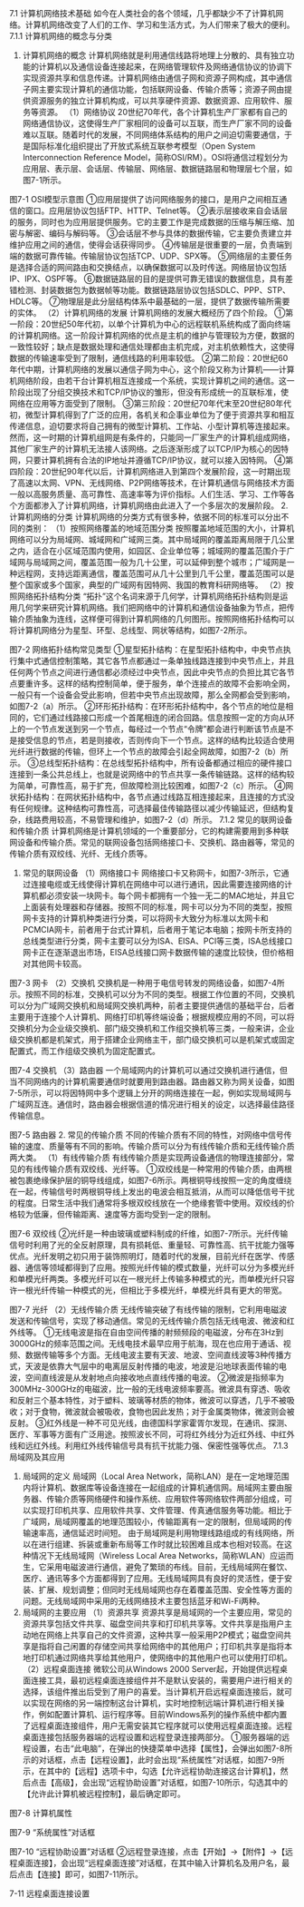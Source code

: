 7.1 计算机网络技术基础
如今在人类社会的各个领域，几乎都缺少不了计算机网络。计算机网络改变了人们的工作、学习和生活方式，为人们带来了极大的便利。
7.1.1 计算机网络的概念与分类
1. 计算机网络的概念
计算机网络就是利用通信线路将地理上分散的、具有独立功能的计算机以及通信设备连接起来，在网络管理软件及网络通信协议的协调下实现资源共享和信息传递。计算机网络由通信子网和资源子网构成，其中通信子网主要实现计算机的通信功能，包括联网设备、传输介质等；资源子网由提供资源服务的独立计算机构成，可以共享硬件资源、数据资源、应用软件、服务等资源。
（1）网络协议
20世纪70年代，各个计算机生产厂家都有自己的网络通信协议，这使得生产厂家相同的设备可以互联，而生产厂家不同的设备难以互联。随着时代的发展，不同网络体系结构的用户之间迫切需要通信，于是国际标准化组织提出了开放式系统互联参考模型（Open System Interconnection Reference Model，简称OSI/RM）。OSI将通信过程划分为应用层、表示层、会话层、传输层、网络层、数据链路层和物理层七个层，如图7-1所示。
 
图7-1 OSI模型示意图
①应用层提供了访问网络服务的接口，是用户之间相互通信的窗口。应用层协议包括FTP、HTTP、Telnet等。
②表示层接收来自会话层的服务，同时也为应用层提供服务。它的主要工作是完成数据的压缩与解压缩、加密与解密、编码与解码等。
③会话层不参与具体的数据传输，它主要负责建立并维护应用之间的通信，使得会话获得同步。
④传输层是很重要的一层，负责端到端的数据可靠传输。传输层协议包括TCP、UDP、SPX等。
⑤网络层的主要任务是选择合适的网间路由和交换结点，以确保数据可以及时传送。网络层协议包括IP、IPX、OSPF等。
⑥数据链路层的目的是提供可靠无错误的数据信息，具有差错检测、封装数据包为数据帧等功能。数据链路层协议包括SDLC、PPP、STP、HDLC等。
⑦物理层是此分层结构体系中最基础的一层，提供了数据传输所需要的实体。
（2）计算机网络的发展
计算机网络的发展大概经历了四个阶段。
①第一阶段：20世纪50年代初，以单个计算机为中心的远程联机系统构成了面向终端的计算机网络。这一阶段计算机网络的优点是主机的维护与管理较为方便，数据的一致性较好；缺点是数据处理和通信处理都由主机完成，对主机依赖性大，这使得数据的传输速率受到了限制，通信线路的利用率较低。
②第二阶段：20世纪60年代中期，计算机网络的发展以通信子网为中心，这个阶段又称为计算机——计算机网络阶段，由若干台计算机相互连接成一个系统，实现计算机之间的通信。这一阶段出现了分组交换技术和TCP/IP协议的雏形，但没有形成统一的互联标准，使网络在应用等方面受到了限制。
③第三阶段：20世纪70年代末至20世纪80年代初，微型计算机得到了广泛的应用，各机关和企事业单位为了便于资源共享和相互传递信息，迫切要求将自己拥有的微型计算机、工作站、小型计算机等连接起来。然而，这一时期的计算机组网是有条件的，只能同一厂家生产的计算机组成网络，其他厂家生产的计算机无法接人该网络。之后逐渐形成了以TCP/IP为核心的因特网，只要计算机拥有合法的IP地址并遵循TCP/IP协议，就可以接入因特网。
④第四阶段：20世纪90年代以后，计算机网络进入到第四个发展阶段，这一时期出现了高速以太网、VPN、无线网络、P2P网络等技术，在计算机通信与网络技术方面一般以高服务质量、高可靠性、高速率等为评价指标。人们生活、学习、工作等各个方面都渗入了计算机网络，计算机网络由此进入了一个多层次的发展阶段。
2. 计算机网络的分类
计算机网络的分类方式有很多种，依据不同的标准可以分出不同的类别：
（1）按照网络覆盖的地域范围分类
按照覆盖地域范围的大小，计算机网络可以分为局域网、城域网和广域网三类。其中局域网的覆盖距离局限于几公里之内，适合在小区域范围内使用，如园区、企业单位等；城域网的覆盖范围介于广域网与局域网之间，覆盖范围一般为几十公里，可以延伸到整个城市；广域网是一种远程网，支持远距离通信，覆盖范围可从几十公里到几千公里，覆盖范围可以是整个国家或多个国家，典型的广域网有因特网、我国的教育科研网络等。
（2）按照网络拓扑结构分类
“拓扑”这个名词来源于几何学，计算机网络拓扑结构则是运用几何学来研究计算机网络。我们把网络中的计算机和通信设备抽象为节点，把传输介质抽象为连线，这样便可得到计算机网络的几何图形。按照网络拓扑结构可以将计算机网络分为星型、环型、总线型、网状等结构，如图7-2所示。
 
图7-2 网络拓扑结构常见类型
①星型拓扑结构：在星型拓扑结构中，中央节点执行集中式通信控制策略，其它各节点都通过一条单独线路连接到中央节点上，并且任何两个节点之间进行通信都必须经过中央节点，因此中央节点的负担比其它各节点要重许多。这样的结构控制简单，便于服务，单个连接点的故障不会影响全网，一般只有一个设备会受此影响，但若中央节点出现故障，那么全网都会受到影响，如图7-2（a）所示。
②环形拓扑结构：在环形拓扑结构中，各个节点的地位是相同的，它们通过线路接口形成一个首尾相连的闭合回路。信息按照一定的方向从环上的一个节点发送到另一个节点，每经过一个节点“令牌”都会进行判断该节点是不是接受信息的节点，若是则接收，否则传向下一个节点。这样的结构比较适合使用光纤进行数据的传输，但环上一个节点的故障会引起全网故障，如图7-2（b）所示。
③总线型拓扑结构：在总线型拓扑结构中，所有设备都通过相应的硬件接口连接到一条公共总线上，也就是说网络中的节点共享一条传输链路。这样的结构较为简单，可靠性高，易于扩充，但故障检测比较困难，如图7-2（c）所示。
④网状拓扑结构：在网状拓扑结构中，各节点通过线路互相连接起来，且连接的方式没有任何规律。这种结构可靠性高，可选择最佳传输路径以减少传输延迟，但结构复杂，线路费用较高，不易管理和维护，如图7-2（d）所示。
7.1.2 常见的联网设备和传输介质
计算机网络是计算机领域的一个重要部分，它的构建需要用到多种联网设备和传输介质。常见的联网设备包括网络接口卡、交换机、路由器等，常见的传输介质有双绞线、光纤、无线介质等。
1. 常见的联网设备
（1）网络接口卡
网络接口卡又称网卡，如图7-3所示，它通过连接电缆或无线使得计算机在网络中可以进行通讯，因此需要连接网络的计算机都必须安装一块网卡。每个网卡都拥有一个独一无二的MAC地址，并且它上面装有处理器和存储器。按照不同的标准，网卡可以分为不同的类型，按照网卡支持的计算机种类进行分类，可以将网卡大致分为标准以太网卡和PCMCIA网卡，前者用于台式计算机，后者用于笔记本电脑；按网卡所支持的总线类型进行分类，网卡主要可以分为ISA、EISA、PCI等三类，ISA总线接口网卡正在逐渐退出市场，EISA总线接口网卡数据传输的速度比较快，但价格相对其他网卡较高。
 
图7-3 网卡
（2）交换机
交换机是一种用于电信号转发的网络设备，如图7-4所示。按照不同的标准，交换机可以分为不同的类型。根据工作位置的不同，交换机可以分为广域网交换机和局域网交换机两种，前者主要提供通信的基础平台，后者主要用于连接个人计算机、网络打印机等终端设备；根据规模应用的不同，可以将交换机分为企业级交换机、部门级交换机和工作组交换机等三类，一般来讲，企业级交换机都是机架式，用于搭建企业网络主干，部门级交换机可以是机架式或固定配置式，而工作组级交换机为固定配置式。
 
图7-4 交换机
（3）路由器
一个局域网内的计算机可以通过交换机进行通信，但当不同网络内的计算机需要通信时就要用到路由器。路由器又称为网关设备，如图7-5所示，可以将因特网中多个逻辑上分开的网络连接在一起，例如实现局域网与广域网互连。通信时，路由器会根据信道的情况进行相关的设定，以选择最佳路径传输信息。
 
图7-5 路由器
2. 常见的传输介质
不同的传输介质有不同的特性，对网络中信号传输的速度、质量等有不同的影响。传输介质可以分为有线传输介质和无线传输介质两大类。
（1）有线传输介质
有线传输介质是实现两设备通信的物理连接部分，常见的有线传输介质有双绞线、光纤等。
①双绞线是一种常用的传输介质，由两根被包裹绝缘保护层的铜导线组成，如图7-6所示。两根铜导线按照一定的角度缠绕在一起，传输信号时两根铜导线上发出的电波会相互抵消，从而可以降低信号干扰的程度。日常生活中我们通常将多根双绞线放在一个绝缘套管中使用。双绞线的价格较为低廉，但传输距离、速度等方面均受到一定的限制。
 
图7-6 双绞线
②光纤是一种由玻璃或塑料制成的纤维，如图7-7所示。光纤传输信号时利用了光的全反射原理，具有损耗低、重量轻、可靠性高、抗干扰能力强等优点。光纤发明之初只用于装饰照明灯，随着时代的发展，目前光纤在医学、传感器、通信等领域都得到了应用。按照光纤传输的模式数量，光纤可以分为多模光纤和单模光纤两类。多模光纤可以在一根光纤上传输多种模式的光，而单模光纤只容许一根光纤传输一种模式的光，但相比于多模光纤，单模光纤具有更大的带宽。
 
图7-7 光纤
（2）无线传输介质
无线传输突破了有线传输的限制，它利用电磁波发送和传输信号，实现了移动通信。常见的无线传输介质包括无线电波、微波和红外线等。
①无线电波是指在自由空间传播的射频频段的电磁波，分布在3Hz到3000GHz的频率范围之间。无线电技术最早应用于航海，现在也应用于通话、视频、数据传输等多个方面。无线电波主要有天波、地波、空间直线波等3种传播方式，天波是依靠大气层中的电离层反射传播的电波，地波是沿地球表面传输的电波，空间直线波是从发射地点向接收地点直线传播的电波。
②微波是指频率为300MHz-300GHz的电磁波，比一般的无线电波频率要高。微波具有穿透、吸收和反射三个基本特性，对于塑料、玻璃等材质的物体，微波可以穿透，几乎不被吸收；对于食物，微波就会被吸收，食物也因此发热；对于金属类物体，微波则会被反射。
③红外线是一种不可见光线，由德国科学家霍胥尔发现，在通讯、探测、医疗、军事等方面有广泛用途。按照波长不同，可将红外线分为近红外线、中红外线和远红外线。利用红外线传输信号具有抗干扰能力强、保密性强等优点。
7.1.3 局域网及其应用
1. 局域网的定义
局域网（Local Area Network，简称LAN）是在一定地理范围内将计算机、数据库等设备连接在一起组成的计算机通信网。局域网主要由服务器、传输介质等网络硬件和操作系统、应用软件等网络软件两部分组成，可以实现打印机共享、应用软件共享、文件管理、传真通信服务等功能。相比于广域网，局域网覆盖的地理范围较小，传输距离有一定的限制，但局域网的传输速率高，通信延迟时间短。
由于局域网是利用物理线路组成的有线网络，所以在进行组建、拆装或重新布局等工作时就比较困难且成本也相对较高。在这种情况下无线局域网（Wireless Local Area Networks，简称WLAN）应运而生，它采用电磁波进行通信，避免了繁琐的布线。目前，无线局域网在餐饮、医疗、通讯等多个方面都得到了应用。无线局域网具有良好的灵活性，便于安装、扩展、规划调整；但同时无线局域网也存在着覆盖范围、安全性等方面的问题。无线局域网中采用的无线网络技术主要包括蓝牙和Wi-Fi两种。
2. 局域网的主要应用
（1）资源共享
资源共享是局域网的一个主要应用，常见的资源共享包括文件共享、磁盘空间共享和打印机共享等。文件共享是指用户主动地在网络上共享自己的文件资源，这种共享一般采用P2P模式；磁盘空间共享是指将自己闲置的存储空间共享给网络中的其他用户；打印机共享是指将本地打印机通过网络共享给其他用户，使网络中的其他用户也可以使用打印机。
（2）远程桌面连接
微软公司从Windows 2000 Server起，开始提供远程桌面连接工具，最初远程桌面连接组件并不是默认安装的，需要用户进行相关的选择，该组件推出后受到了用户的喜爱。当计算机开启远程桌面连接后，就可以实现在网络的另一端控制这台计算机，实时地控制远端计算机进行相关操作，例如配置计算机、运行程序等。目前Windows系列的操作系统中都内置了远程桌面连接组件，用户无需安装其它程序就可以使用远程桌面连接。远程桌面连接包括服务器端的远程设置和远程登录连接两部分。
①服务器端的远程设置，右击“此电脑”，在弹出的快捷菜单中选择【属性】，会弹出如图7-8所示的对话框，点击【远程设置】，此时会出现“系统属性”对话框，如图7-9所示，在其中的【远程】选项卡中，勾选【允许远程协助连接这台计算机】，然后点击【高级】，会出现“远程协助设置”对话框，如图7-10所示，勾选其中的【允许此计算机被远程控制】，最后确定即可。
 
图7-8 计算机属性
 
图7-9 “系统属性”对话框
 
图7-10 “远程协助设置”对话框
②远程登录连接，点击【开始】→【附件】→【远程桌面连接】，会出现“远程桌面连接”对话框，在其中输入计算机名及用户名，最后点击【连接】即可，如图7-11所示。
 
7-11 远程桌面连接设置
